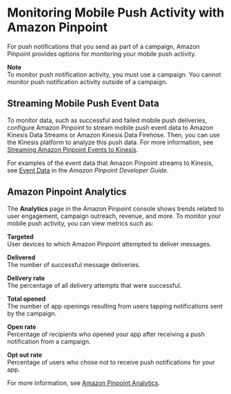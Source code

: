 # Monitoring Mobile Push Activity with Amazon Pinpoint<a name="channels-mobile-monitor"></a>

For push notifications that you send as part of a campaign, Amazon Pinpoint provides options for monitoring your mobile push activity\. 

**Note**  
To monitor push notification activity, you must use a campaign\. You cannot monitor push notification activity outside of a campaign\.

## Streaming Mobile Push Event Data<a name="w3ab1c15c13c16b9"></a>

To monitor data, such as successful and failed mobile push deliveries, configure Amazon Pinpoint to stream mobile push event data to Amazon Kinesis Data Streams or Amazon Kinesis Data Firehose\. Then, you can use the Kinesis platform to analyze this push data\. For more information, see [Streaming Amazon Pinpoint Events to Kinesis](analytics-streaming.md#analytics-streaming-kinesis)\.

For examples of the event data that Amazon Pinpoint streams to Kinesis, see [Event Data](http://docs.aws.amazon.com/pinpoint/latest/developerguide/analytics-streaming.html#analytics-streaming-data) in the *Amazon Pinpoint Developer Guide*\.

## Amazon Pinpoint Analytics<a name="w3ab1c15c13c16c11"></a>

The **Analytics** page in the Amazon Pinpoint console shows trends related to user engagement, campaign outreach, revenue, and more\. To monitor your mobile push activity, you can view metrics such as:

**Targeted**  
User devices to which Amazon Pinpoint attempted to deliver messages\.

**Delivered**  
The number of successful message deliveries\.

**Delivery rate**  
The percentage of all delivery attempts that were successful\.

**Total opened**  
The number of app openings resulting from users tapping notifications sent by the campaign\.

**Open rate**  
Percentage of recipients who opened your app after receiving a push notification from a campaign\.

**Opt out rate**  
Percentage of users who chose not to receive push notifications for your app\.

For more information, see [Amazon Pinpoint Analytics](analytics.md)\.